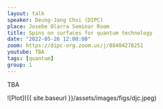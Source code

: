 ```yaml
---
layout: talk
speaker: Deung-Jang Choi (DIPC)
place: Josebe Olarra Seminar Room
title: Spins on surfaces for quantum technology 
date: "2022-05-26 12:00:00"
zoom: https://dipc-org.zoom.us/j/88404278251 
youtube: TBA
tags: [quantum]
group: 1  
---
```


TBA

![Plot]({{ site.baseurl }}/assets/images/figs/djc.jpeg)
